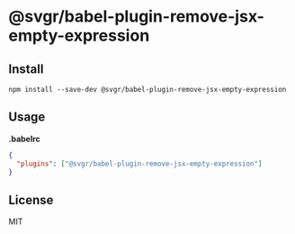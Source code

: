 # @svgr/babel-plugin-remove-jsx-empty-expression

## Install

```
npm install --save-dev @svgr/babel-plugin-remove-jsx-empty-expression
```

## Usage

**.babelrc**

```json
{
  "plugins": ["@svgr/babel-plugin-remove-jsx-empty-expression"]
}
```

## License

MIT
